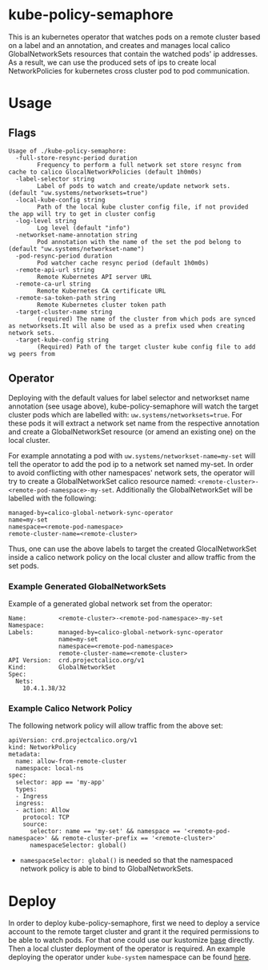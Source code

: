 # kube-policy-semaphore

This is an kubernetes operator that watches pods on a remote cluster based on
a label and an annotation, and creates and manages local calico
GlobalNetworkSets resources that contain the watched pods' ip addresses. As a
result, we can use the produced sets of ips to create local NetworkPolicies for
kubernetes cross cluster pod to pod communication.

# Usage

## Flags

```
Usage of ./kube-policy-semaphore:
  -full-store-resync-period duration
        Frequency to perform a full network set store resync from cache to calico GlocalNetworkPolicies (default 1h0m0s)
  -label-selector string
        Label of pods to watch and create/update network sets. (default "uw.systems/networksets=true")
  -local-kube-config string
        Path of the local kube cluster config file, if not provided the app will try to get in cluster config
  -log-level string
        Log level (default "info")
  -networkset-name-annotation string
        Pod annotation with the name of the set the pod belong to (default "uw.systems/networkset-name")
  -pod-resync-period duration
        Pod watcher cache resync period (default 1h0m0s)
  -remote-api-url string
        Remote Kubernetes API server URL
  -remote-ca-url string
        Remote Kubernetes CA certificate URL
  -remote-sa-token-path string
        Remote Kubernetes cluster token path
  -target-cluster-name string
        (required) The name of the cluster from which pods are synced as networksets.It will also be used as a prefix used when creating network sets.
  -target-kube-config string
        (Required) Path of the target cluster kube config file to add wg peers from
```

## Operator

  Deploying with the default values for label selector and networkset name
annotation (see usage above), kube-policy-semaphore will watch the target
cluster pods which are labelled with: `uw.systems/networksets=true`. For these
pods it will extract a network set name from the respective annotation and
create a GlobalNetworkSet resource (or amend an existing one) on the local
cluster.

  For example annotating a pod with `uw.systems/networkset-name=my-set` will
tell the operator to add the pod ip to a network set named my-set. In order to
avoid conflicting with other namespaces' network sets, the operator will try to
create a GlobalNetworkSet calico resource named:
`<remote-cluster>-<remote-pod-namespace>-my-set`. Additionally the
GlobalNetworkSet will be labelled with the following:
```
managed-by=calico-global-network-sync-operator
name=my-set
namespace=<remote-pod-namespace>
remote-cluster-name=<remote-cluster>
```

  Thus, one can use the above labels to target the created GlocalNetworkSet
inside a calico network policy on the local cluster and allow traffic from the
set pods.

### Example Generated GlobalNetworkSets

Example of a generated global network set from the operator:
```
Name:         <remote-cluster>-<remote-pod-namespace>-my-set
Namespace:
Labels:       managed-by=calico-global-network-sync-operator
              name=my-set
              namespace=<remote-pod-namespace>
              remote-cluster-name=<remote-cluster>
API Version:  crd.projectcalico.org/v1
Kind:         GlobalNetworkSet
Spec:
  Nets:
    10.4.1.38/32

```

### Example Calico Network Policy

The following network policy will allow traffic from the above set:
```
apiVersion: crd.projectcalico.org/v1
kind: NetworkPolicy
metadata:
  name: allow-from-remote-cluster
  namespace: local-ns
spec:
  selector: app == 'my-app'
  types:
  - Ingress
  ingress:
  - action: Allow
    protocol: TCP
    source:
      selector: name == 'my-set' && namespace == '<remote-pod-namespace>' && remote-cluster-prefix == '<remote-cluster>'
      namespaceSelector: global()
```

* `namespaceSelector: global()` is needed so that the namespaced network policy
is able to bind to GlobalNetworkSets.

# Deploy

In order to deploy kube-policy-semaphore, first we need to deploy a service
account to the remote target cluster and grant it the required permissions to
be able to watch pods. For that one could use our kustomize [base](./deploy/kustomize/remote/)
directly.
Then a local cluster deployment of the operator is required. An example
deploying the operator under `kube-system` namespace can be found [here](./deploy/example).
